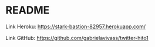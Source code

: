 # README
 
 Link Heroku: https://stark-bastion-82957.herokuapp.com/
 
 Link GitHub: https://github.com/gabrielavivass/twitter-hito1
 